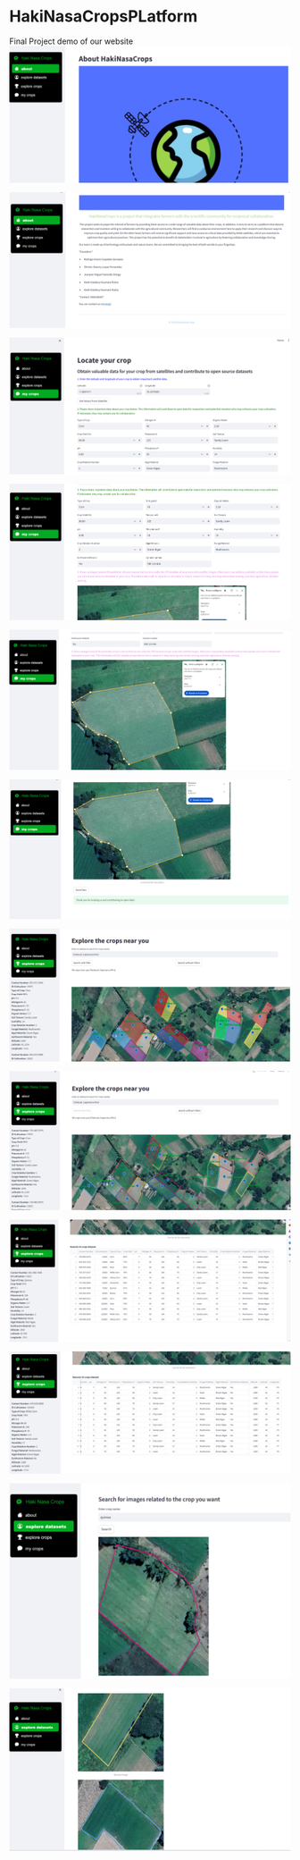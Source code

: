# HakiNasaCropsPLatform
Final Project demo of our website
![](https://github.com/Rodrigo-cg/HakiNasaCropsPLatform/blob/main/IMAGE1GT.png)

![](https://github.com/Rodrigo-cg/HakiNasaCropsPLatform/blob/main/IAMGE2GT.png)

![](https://github.com/Rodrigo-cg/HakiNasaCropsPLatform/blob/main/IAMGEGT3.png)

![](https://github.com/Rodrigo-cg/HakiNasaCropsPLatform/blob/main/IAMGEGT4.png)

![](https://github.com/Rodrigo-cg/HakiNasaCropsPLatform/blob/main/IMAGEGT5.png)

![](https://github.com/Rodrigo-cg/HakiNasaCropsPLatform/blob/main/IAMGEGT6.png)

![](https://github.com/Rodrigo-cg/HakiNasaCropsPLatform/blob/main/IAMGEGT7.png)

![](https://github.com/Rodrigo-cg/HakiNasaCropsPLatform/blob/main/IMAGEGT8.png)

![](https://github.com/Rodrigo-cg/HakiNasaCropsPLatform/blob/main/IMAGEGT9.png)

![](https://github.com/Rodrigo-cg/HakiNasaCropsPLatform/blob/main/IMAGEGT10.png)

![](https://github.com/Rodrigo-cg/HakiNasaCropsPLatform/blob/main/IMAGEGT11.png)

![](https://github.com/Rodrigo-cg/HakiNasaCropsPLatform/blob/main/IMAGEGT12.png)
